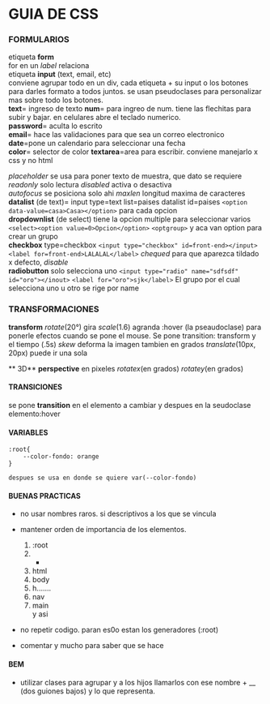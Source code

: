 # GUIA DE CSS



### FORMULARIOS  
  
etiqueta **form**  
    for en un *label* relaciona  
etiqueta **input**  (text, email, etc)  
    conviene agrupar todo en un div, cada etiqueta + su input o los botones para darles formato a todos juntos. se usan pseudoclases para personalizar mas sobre todo los botones.  
    **text**= ingreso de texto
    **num**= para ingreo de num. tiene las flechitas para subir y bajar. en celulares abre el teclado numerico.  
    **password**= aculta lo escrito  
    **email**= hace las validaciones para que sea un correo electronico  
    **date**=pone un calendario para seleccionar una fecha  
    **color**= selector de color
    **textarea**=area para escribir. conviene manejarlo x css y no html

*placeholder* se usa para poner texto de muestra, que dato se requiere
*readonly* solo lectura
*disabled* activa o desactiva    
*autofocus* se posiciona solo ahi
*maxlen* longitud maxima de caracteres  
    **datalist** (de text)= input type=text list=paises
    datalist id=paises
    `<option data-value=casa>Casa></option>` para cada opcion  
    **dropdownlist** (de select) tiene la opcion multiple para seleccionar varios
    `<select><option value=0>Opcion</option>`
    `<optgroup>` y aca van option para crear un grupo  
    **checkbox** type=checkbox
    `<input type="checkbox" id=front-end></input>`
    `<label for=front-end>LALALAL</label>`
    *chequed* para que aparezca tildado x defecto, *disable*  
    **radiobutton** solo selecciona uno
    `<input type="radio" name="sdfsdf" id="oro"></inout>`
    `<label for="oro">sjk</label>`
    El grupo por el cual selecciona uno u otro se rige por name      
    
### TRANSFORMACIONES

**transform** _rotate_(20°) gira
              _scale_(1.6) agranda
              :hover (la pseaudoclase) para ponerle efectos cuando se pone el mouse. Se pone transition: transform y el tiempo (.5s)
              _skew_ deforma la imagen tambien en grados
              _translate_(10px, 20px) puede ir una sola

** 3D**
    **perspective** en pixeles
        *rotatex*(en grados)
        *rotatey*(en grados)

#### TRANSICIONES

se pone **transition** en el elemento a     cambiar y despues en la seudoclase elemento:hover

#### VARIABLES

```
:root{
    --color-fondo: orange
}

despues se usa en donde se quiere var(--color-fondo)
```

#### BUENAS PRACTICAS

- no usar nombres raros. si descriptivos a los que se vincula
- mantener orden de importancia de los elementos. 
    1. :root
    2. *
    3. html
    4. body
    5. h.......
    6. nav
    7. main  
y asi

- no repetir codigo. paran es0o estan los generadores (:root)
- comentar y mucho para saber que se hace

#### BEM
- utilizar clases para agrupar y a los hijos llamarlos con ese nombre + __ (dos guiones bajos) y lo que representa.